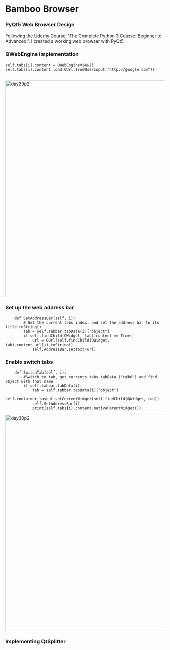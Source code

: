 # Bamboo Browser

### PyQt5 Web Browser Design

Following the Udemy Course: 'The Complete Python 3 Course: Beginner to Advanced!'. I created a working web browser with PyQt5.


### QWebEngine implementation

```
self.tabs[i].content = QWebEngineView()
self.tabs[i].content.load(QUrl.fromUserInput("http://google.com"))
        
```
<img width="682" alt="day29p2" src="https://user-images.githubusercontent.com/69995236/108559606-60df7580-72b0-11eb-934b-a47c42146692.PNG">

### Set up the web address bar

```
    def SetAddressBar(self, i):
        # Get the current tabs index, and set the address bar to its title.toString()
        tab = self.tabbar.tabData(i)["object"]
        if self.findChild(QWidget, tab).content == True:
            url = QUrl(self.findChild(QWidget, tab).content.url()).toString()
            self.AddressBar.setText(url)
```
### Enable switch tabs

```
    def SwitchTab(self, i):
        #Switch to tab, get currents tabs tabData ("tab0") and find object with that name
        if self.tabbar.tabData(i):
            tab = self.tabbar.tabData(i)["object"]
            self.container.layout.setCurrentWidget(self.findChild(QWidget, tab))
            self.SetAddressBar(i)
            print(self.tabs[i].content.nativeParentWidget())
```

<img width="681" alt="day30p2" src="https://user-images.githubusercontent.com/69995236/108560199-3cd06400-72b1-11eb-8e59-4a006bbc80fb.PNG">

### Implementing QtSplitter




